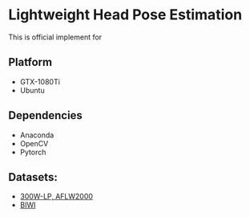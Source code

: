 # Lightweight Head Pose Estimation
This is official implement for 

## Platform
+ GTX-1080Ti
+ Ubuntu

## Dependencies

+ Anaconda
+ OpenCV
+ Pytorch

## Datasets:

+ [300W-LP, AFLW2000](http://www.cbsr.ia.ac.cn/users/xiangyuzhu/projects/3DDFA/main.htm)
+ [BIWI](https://data.vision.ee.ethz.ch/cvl/gfanelli/head_pose/head_forest.html)
